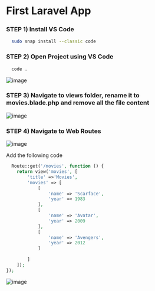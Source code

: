 # First Laravel App

### STEP 1) Install VS Code


```bash
  sudo snap install --classic code
```

### STEP 2) Open Project using VS Code

```bash
  code .
```
![image](https://user-images.githubusercontent.com/31894600/193714528-d404a231-bd97-4058-8126-ea5d4899d48b.png)

### STEP 3)  Navigate to views folder, rename it to movies.blade.php and remove all the file content

![image](https://user-images.githubusercontent.com/31894600/193735502-29aa3f76-7005-4cc0-a651-cdcd55d18d33.png)

### STEP 4) Navigate to Web Routes

![image](https://user-images.githubusercontent.com/31894600/193736454-0d6ddfa6-5f42-475e-b4dd-d9f584513bb2.png)

Add the following code

```php
  Route::get('/movies', function () {
    return view('movies', [
        'title' =>'Movies',
        'movies' => [
            [
                'name' => 'Scarface',
                'year' => 1983
            ],
            [
                'name' => 'Avatar',
                'year' => 2009
            ],
            [
                'name' => 'Avengers',
                'year' => 2012
            ]
            
        ]
    ]);
});
```

![image](https://user-images.githubusercontent.com/31894600/193730158-c03e8295-1c09-4828-a1f3-7505ac2991c5.png)
